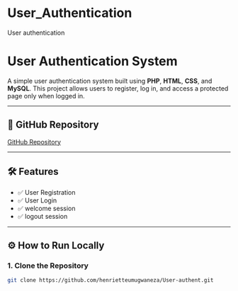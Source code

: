 # User_Authentication
User authentication
# User Authentication System

A simple user authentication system built using **PHP**, **HTML**, **CSS**, and **MySQL**. This project allows users to register, log in, and access a protected page only when logged in.

---

## 📁 GitHub Repository
[GitHub Repository](https://github.com/henrietteumugwaneza/User_Authentication)

---

## 🛠️ Features

- ✅ User Registration
- ✅ User Login
- ✅ welcome session
- ✅ logout session

---

## ⚙️ How to Run Locally

### 1. Clone the Repository
```bash
git clone https://github.com/henrietteumugwaneza/User-authent.git

